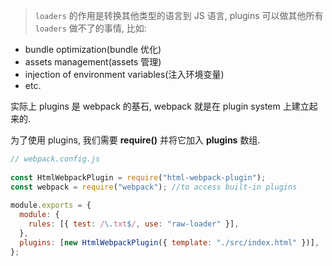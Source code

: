 > `loaders` 的作用是转换其他类型的语言到 JS 语言, plugins 可以做其他所有 `loaders` 做不了的事情, 比如:

- bundle optimization(bundle 优化)
- assets management(assets 管理)
- injection of environment variables(注入环境变量)
- etc.

实际上 plugins 是 webpack 的基石, webpack 就是在 plugin system 上建立起来的.

为了使用 plugins, 我们需要 **require()** 并将它加入 **plugins** 数组.

```js
// webpack.config.js
 
const HtmlWebpackPlugin = require("html-webpack-plugin");
const webpack = require("webpack"); //to access built-in plugins
 
module.exports = {
  module: {
    rules: [{ test: /\.txt$/, use: "raw-loader" }],
  },
  plugins: [new HtmlWebpackPlugin({ template: "./src/index.html" })],
};
```

